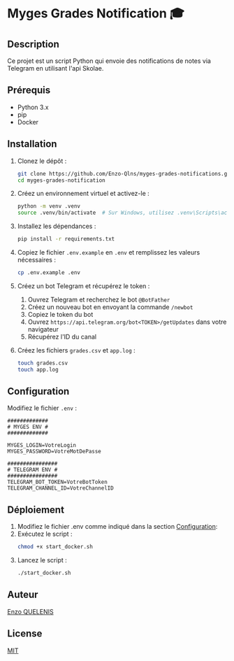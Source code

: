 # Myges Grades Notification 🎓

## Description

Ce projet est un script Python qui envoie des notifications de notes via Telegram en utilisant l'api Skolae.

## Prérequis

- Python 3.x
- pip
- Docker

## Installation

1. Clonez le dépôt :
    ```sh
    git clone https://github.com/Enzo-Qlns/myges-grades-notifications.git
    cd myges-grades-notification
    ```

2. Créez un environnement virtuel et activez-le :
    ```sh
    python -m venv .venv
    source .venv/bin/activate  # Sur Windows, utilisez .venv\Scripts\activate
    ```

3. Installez les dépendances :
    ```sh
    pip install -r requirements.txt
    ```

4. Copiez le fichier `.env.example` en `.env` et remplissez les valeurs nécessaires :
    ```sh
    cp .env.example .env
    ```

5. Créez un bot Telegram et récupérez le token :
    1. Ouvrez Telegram et recherchez le bot `@BotFather`
    2. Créez un nouveau bot en envoyant la commande `/newbot`
    3. Copiez le token du bot
    4. Ouvrez `https://api.telegram.org/bot<TOKEN>/getUpdates` dans votre navigateur
    5. Récupérez l'ID du canal

6. Créez les fichiers `grades.csv` et `app.log` :
    ```sh
    touch grades.csv
    touch app.log
    ```

## Configuration

Modifiez le fichier `.env` :

```dotenv
#############
# MYGES ENV #
#############

MYGES_LOGIN=VotreLogin
MYGES_PASSWORD=VotreMotDePasse

################
# TELEGRAM ENV #
################
TELEGRAM_BOT_TOKEN=VotreBotToken
TELEGRAM_CHANNEL_ID=VotreChannelID
```

## Déploiement

1. Modifiez le fichier .env comme indiqué dans la section [Configuration](#configuration):
2. Exécutez le script :
    ```sh
    chmod +x start_docker.sh
    ```
3. Lancez le script :
    ```sh
    ./start_docker.sh
    ```

## Auteur

[Enzo QUELENIS](www.enzoquelenis.fr)

## License

[MIT](https://choosealicense.com/licenses/mit/)
